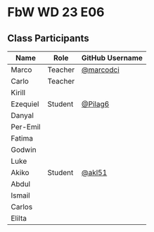 # FbW WD 23 E06

## Class Participants

| Name | Role | GitHub Username |
|-----|----|--------|
| Marco | Teacher | [@marcodci](https://github.com/marcodci)|
| Carlo | Teacher | |
| Kirill | | |
| Ezequiel | Student | [@Pilag6](https://github.com/Pilag6) |
| Danyal | | |
| Per-Emil|||
| Fatima |||
| Godwin |||
| Luke |||
|Akiko | Student |[@akl51](https://github.com/akl51)|
|Abdul |||
| Ismail |||
|Carlos |||
|Elilta |||
